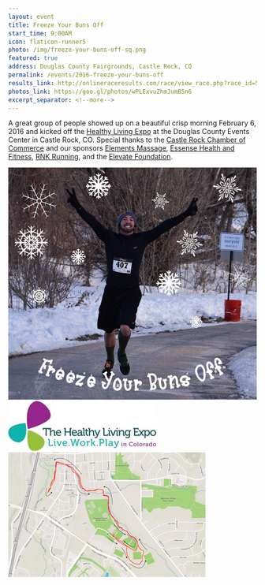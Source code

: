 ```yaml
---
layout: event
title: Freeze Your Buns Off
start_time: 9:00AM
icon: flaticon-runner5
photo: /img/freeze-your-buns-off-sq.png
featured: true
address: Douglas County Fairgrounds, Castle Rock, CO
permalink: /events/2016-freeze-your-buns-off
results_link: http://onlineraceresults.com/race/view_race.php?race_id=51815
photos_link: https://goo.gl/photos/wPLExvuZhmJumB5n6
excerpt_separator: <!--more-->
---
```


A great group of people showed up on a beautiful crisp morning February 6, 2016 and kicked off the [Healthy Living Expo](http://coloradohealthylivingexpo.com/) at the Douglas County Events Center in Castle Rock, CO. Special thanks to the [Castle Rock Chamber of Commerce](http://www.castlerock.org/) and our sponsors [Elements Massage](http://elementsmassage.com/castle-rock), [Essense Health and Fitness](http://www.castlerockfitness.com/), [RNK Running](http://www.rnkrunning.com/), and the [Elevate Foundation](http://www.discoverhealthandwellness.com/).

<!--more-->

<p style="margin:auto">
  <img src="/img/freeze-your-buns-off-photo.jpg" class="pure-img">
</p>

<p style="margin:auto">
  <img src="/img/healthy_living_expo.jpg" class="pure-img" alt="Healthy Living Expo">
</p>

<p style="margin:auto">
  <a href="/img/FYBO-map.png"><img src="/img/FYBO-map400.png" class="pure-img" alt="Course Map"></a>
</p>
